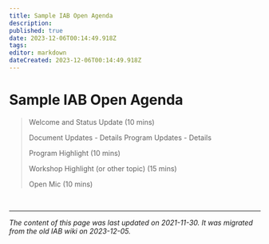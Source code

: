 ```yaml
---
title: Sample IAB Open Agenda
description: 
published: true
date: 2023-12-06T00:14:49.918Z
tags: 
editor: markdown
dateCreated: 2023-12-06T00:14:49.918Z
---
```


# Sample IAB Open Agenda



>   Welcome and Status Update (10 mins) 
> 
>   Document Updates
>     - Details
>    Program Updates
>     - Details
> 
>   Program Highlight (10 mins) 
> 
>   Workshop Highlight (or other topic) (15 mins)
> 
>   Open Mic (10 mins)
  
  
  &nbsp;
&nbsp;
&nbsp;

---

*The content of this page was last updated on 2021-11-30. It was migrated from the old IAB wiki on 2023-12-05.*